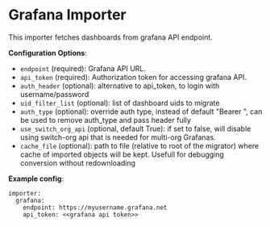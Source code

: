 Grafana Importer
======================
This importer fetches dashboards from grafana API endpoint.

**Configuration Options**:
* ```endpoint``` (required): Grafana API URL.
* ```api_token``` (required): Authorization token for accessing grafana API.
* ```auth_header``` (optional): alternative to api_token, to login with username/password
* ```uid_filter_list``` (optional): list of dashboard uids to migrate
* ```auth_type``` (optional): override auth type, instead of default "Bearer ", can be used to remove auth_type and pass header fully
* ```use_switch_org_api``` (optional, default True): if set to false, will disable using switch-org api that is needed for multi-org Grafanas.
* ```cache_file``` (optional): path to file (relative to root of the migrator) where cache of imported objects will be kept. Usefull for debugging conversion without redownloading

**Example config**:
```
importer:
  grafana:
    endpoint: https://myusername.grafana.net
    api_token: <<grafana api token>>
```